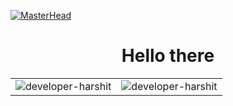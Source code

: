 [![MasterHead](https://i.giphy.com/media/v1.Y2lkPTc5MGI3NjExazN6Z3VhcDRjNDA2YTM3ZG1qZzE4Nmk0cmFtdzFjdm80YTR2czZrbSZlcD12MV9pbnRlcm5hbF9naWZfYnlfaWQmY3Q9Zw/S4Kjoat3j5PB0iv6Ef/giphy.gif)](https://github.com/Developer-Harshit)

<h1 align="center">Hello there</h1>



<table align="center" width="100%">
  <tr>
    <td valign="top" >
<img  src="https://github-readme-stats.vercel.app/api/top-langs?username=developer-harshit&show_icons=true&theme=calm_pink&locale=en&layout=donut" alt="developer-harshit" />
    </td>
    <td valign="top">
<img  src="https://github-readme-stats.vercel.app/api?username=developer-harshit&show_icons=true&theme=calm_pink&locale=en&line_height=30" alt="developer-harshit" />
    </td>
  </tr>
</table>
